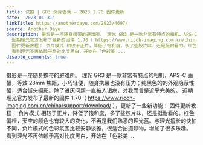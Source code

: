 ```yaml
---
title: 试拍 | GR3 负片色调 – 2023 1.70 固件更新
date: '2023-01-31'
linkTitle: https://anotherdayu.com/2023/4697/
source: Another Dayu
description: 摄影是一座随身携带的避难所。 理光 GR3 是一款非常有特点的相机，APS-C 画幅，等效 28mm 焦距，小巧轻便，随身携带也没有压力；纯黑色的的外观隐蔽性强，适合街头摄影。除了进灰问题一直被人诟病，对我而言是近乎完美的。
  近期理光官方发布了最新的固件 1.70（ https://www.ricoh-imaging.com.cn/china/support/download/ ），更新了一些新功能：
  固件更新教程： 负片模式 相较于正片，降低了饱和度，多了些胶片味，还是挺耐看的。红色偏橙，天空的颜色也有较大的变化，不再是我们熟悉的理光蓝。与理光擅长的快拍不同，负片模式的色彩氛围比较安静淡雅，很适合拍摄静物，增加了很多乐趣。
  看到理光不再依赖于高对比度黑白，开始在「色彩美 ...
disable_comments: true
---
```

摄影是一座随身携带的避难所。 理光 GR3 是一款非常有特点的相机，APS-C 画幅，等效 28mm 焦距，小巧轻便，随身携带也没有压力；纯黑色的的外观隐蔽性强，适合街头摄影。除了进灰问题一直被人诟病，对我而言是近乎完美的。 近期理光官方发布了最新的固件 1.70（ https://www.ricoh-imaging.com.cn/china/support/download/ ），更新了一些新功能： 固件更新教程： 负片模式 相较于正片，降低了饱和度，多了些胶片味，还是挺耐看的。红色偏橙，天空的颜色也有较大的变化，不再是我们熟悉的理光蓝。与理光擅长的快拍不同，负片模式的色彩氛围比较安静淡雅，很适合拍摄静物，增加了很多乐趣。 看到理光不再依赖于高对比度黑白，开始在「色彩美 ...